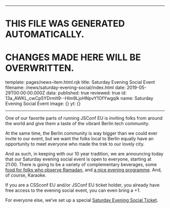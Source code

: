 ----

# THIS FILE WAS GENERATED AUTOMATICALLY.
# CHANGES MADE HERE WILL BE OVERWRITTEN.

template: pages/news-item.html.njk
title: Saturday Evening Social Event
filename: /news/saturday-evening-social/index.html
date: 2019-05-29T00:00:00.000Z
data:
  published: true
  reviewed: true
  id: 13a_AWKL_cwCp5YDrmlt9--HIm9LjoHNpvY1OfYwgqIk
  name: Saturday Evening Social Event
  image: {}
yt: {}

----


One of our favorite parts of running JSConf EU is inviting folks from around
the world and give them a taste of the vibrant Berlin tech community.

At the same time, the Berlin community is way bigger than we could ever invite
to our event, but we want the folks local to Berlin equally have an opportunity
to meet everyone who made the trek to our lovely city.

And as such, in keeping with our 10 year tradition, we are announcing today
that our Saturday evening social event is open to everyone, starting at 21:00.
There is going to be a variety of complementary beverages, some [food for folks
who observe Ramadan](https://2019.jsconf.eu/ramadan/), and [a nice evening
programme](https://2019.jsconf.eu/schedule/timetable.html). And, of course,
Karaoke.

If you are a CSSconf EU and/or JSConf EU ticket holder, you already have free
access to the evening social event, you can even bring a +1.

For everyone else, we‘ve set up a special [Saturday Evening Social
Ticket](https://ti.to/jsconfeu/jsconf-eu-x-2019/with/rt6diurrz60).
